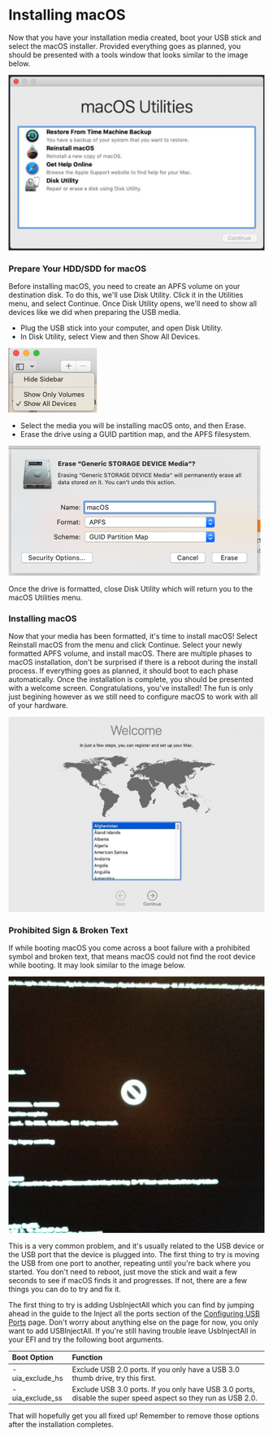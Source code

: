 # Installing macOS

Now that you have your installation media created, boot your USB stick and select the macOS installer.  Provided everything goes as planned, you should be presented with a tools window that looks similar to the image below.

![](.gitbook/assets/screen-shot-2019-11-09-at-9.18.51-pm.png)

### Prepare Your HDD/SDD for macOS

Before installing macOS, you need to create an APFS volume on your destination disk.  To do this, we'll use Disk Utility.  Click it in the Utilities menu, and select Continue.  Once Disk Utility opens, we'll need to show all devices like we did when preparing the USB media.

* Plug the USB stick into your computer, and open Disk Utility.
* In Disk Utility, select View and then Show All Devices.

![](.gitbook/assets/screen-shot-2019-11-09-at-9.23.32-pm.png)

* Select the media you will be installing macOS onto, and then Erase.
* Erase the drive using a GUID partition map, and the APFS filesystem.

![](.gitbook/assets/screen-shot-2019-11-09-at-9.25.27-pm.png)

Once the drive is formatted, close Disk Utility which will return you to the macOS Utilities menu.

### Installing macOS

Now that your media has been formatted, it's time to install macOS!  Select Reinstall macOS from the menu and click Continue.  Select your newly formatted APFS volume, and install macOS.  There are multiple phases to macOS installation, don't be surprised if there is a reboot during the install process.  If everything goes as planned, it should boot to each phase automatically.  Once the installation is complete, you should be presented with a welcome screen.  Congratulations, you've installed!  The fun is only just begining however as we still need to configure macOS to work with all of your hardware.

![](.gitbook/assets/screen-shot-2019-11-09-at-9.32.17-pm.png)

### Prohibited Sign & Broken Text

If while booting macOS you come across a boot failure with a prohibited symbol and broken text, that means macOS could not find the root device while booting.  It may look similar to the image below.

![](.gitbook/assets/screen-shot-2019-11-16-at-3.26.57-pm.png)

This is a very common problem, and it's usually related to the USB device or the USB port that the device is plugged into.  The first thing to try is moving the USB from one port to another, repeating until you're back where you started.  You don't need to reboot, just move the stick and wait a few seconds to see if macOS finds it and progresses.  If not, there are a few things you can do to try and fix it.

The first thing to try is adding UsbInjectAll which you can find by jumping ahead in the guide to the Inject all the ports section of the [Configuring USB Ports](configuring-usb-ports.md) page.  Don't worry about anything else on the page for now, you only want to add USBInjectAll.  If you're still having trouble leave UsbInjectAll in your EFI and try the following boot arguments.

| Boot Option | Function |
| :--- | :--- |
| -uia\_exclude\_hs  | Exclude USB 2.0 ports.  If you only have a USB 3.0 thumb drive, try this first. |
| -uia\_exclude\_ss | Exclude USB 3.0 ports.  If you only have USB 3.0 ports, disable the super speed aspect so they run as USB 2.0. |

That will hopefully get you all fixed up!  Remember to remove those options after the installation completes.

